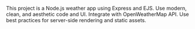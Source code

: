 <!-- Use this file to provide workspace-specific custom instructions to Copilot. For more details, visit https://code.visualstudio.com/docs/copilot/copilot-customization#_use-a-githubcopilotinstructionsmd-file -->

This project is a Node.js weather app using Express and EJS. Use modern, clean, and aesthetic code and UI. Integrate with OpenWeatherMap API. Use best practices for server-side rendering and static assets.
